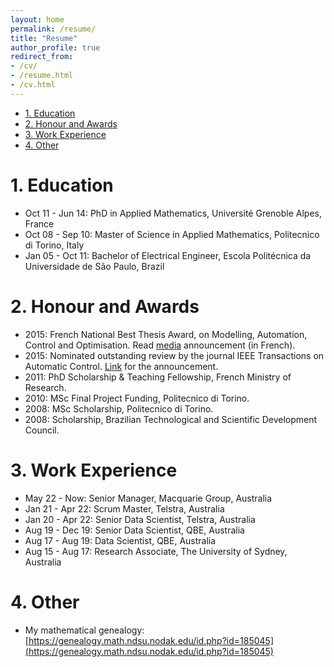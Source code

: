 ```yaml
---
layout: home
permalink: /resume/
title: "Resume"
author_profile: true
redirect_from:
- /cv/
- /resume.html
- /cv.html
---
```


- [1. Education](#1-education)
- [2. Honour and Awards](#2-honour-and-awards)
- [3. Work Experience](#3-work-experience)
- [4. Other](#4-other)


# 1. Education
* Oct 11 - Jun 14: PhD in Applied Mathematics, Université Grenoble Alpes, France
* Oct 08 - Sep 10: Master of Science in Applied Mathematics, Politecnico di Torino, Italy
* Jan 05 - Oct 11: Bachelor of Electrical Engineer, Escola Politécnica da Universidade de São Paulo, Brazil

# 2. Honour and Awards

* 2015: French National Best Thesis Award, on Modelling, Automation, Control and Optimisation. Read
[media](https://docsend.com/view/xst3fduh78rusfxb) announcement (in French).
* 2015: Nominated outstanding review by the journal IEEE Transactions on Automatic Control.
[Link](https://docsend.com/view/u39xf9q) for the announcement.
* 2011: PhD Scholarship & Teaching Fellowship, French Ministry of Research.
* 2010: MSc Final Project Funding, Politecnico di Torino.
* 2008: MSc Scholarship, Politecnico di Torino.
* 2008: Scholarship, Brazilian Technological and Scientific Development Council.

# 3. Work Experience

* May 22 - Now: Senior Manager, Macquarie Group, Australia
* Jan 21 - Apr 22: Scrum Master, Telstra, Australia
* Jan 20 - Apr 22: Senior Data Scientist, Telstra, Australia
* Aug 19 - Dec 19: Senior Data Scientist, QBE, Australia
* Aug 17 - Aug 19: Data Scientist, QBE, Australia
* Aug 15 - Aug 17: Research Associate, The University of Sydney, Australia

# 4. Other

* My mathematical genealogy:
[https://genealogy.math.ndsu.nodak.edu/id.php?id=185045](https://genealogy.math.ndsu.nodak.edu/id.php?id=185045)